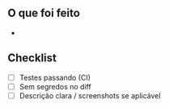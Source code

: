 ## O que foi feito
-

## Checklist
- [ ] Testes passando (CI)
- [ ] Sem segredos no diff
- [ ] Descrição clara / screenshots se aplicável

